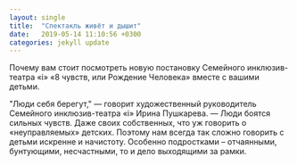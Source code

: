 ```yaml
---
layout: single
title:  "Спектакль живёт и дышит"
date:   2019-05-14 11:10:56 +0300
categories: jekyll update
---
```

Почему вам стоит посмотреть новую постановку Семейного инклюзив-театра «i» «8 чувств, или Рождение Человека» вместе с вашими детьми.

"Люди себя берегут," — говорит художественный руководитель Семейного инклюзив-театра «i» Ирина Пушкарева. — Люди боятся сильных чувств. Даже своих собственных, что уж говорить о «неуправляемых» детских. Поэтому нам всегда так сложно говорить с детьми искренне и начистоту. Особенно подростками – отчаянными, бунтующими, несчастными, то и дело выходящими за рамки.


[jekyll-docs]: https://jekyllrb.com/docs/home
[jekyll-gh]:   https://github.com/jekyll/jekyll
[jekyll-talk]: https://talk.jekyllrb.com/
